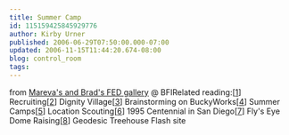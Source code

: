 ```yaml
---
title: Summer Camp
id: 115159425845929776
author: Kirby Urner
published: 2006-06-29T07:50:00.000-07:00
updated: 2006-11-15T11:44:20.674-08:00
blog: control_room
tags: 
---
```


[](http://photos1.blogger.com/blogger/1134/545/1600/camp.preview.png)from [Mareva's and Brad's FED gallery](http://bfi.org/image/tid/126) @ BFIRelated reading:[[1](http://mathforum.org/kb/message.jspa?messageID=4855524)]  Recruiting[[2](http://worldgame.blogspot.com/2006/01/dignity-village.html)] Dignity Village[[3](http://www.grunch.net/synergetics/bworks.html)] Brainstorming on BuckyWorks[[4](http://mathforum.org/kb/message.jspa?messageID=4858784)] Summer Camps[[5](http://worldgame.blogspot.com/2006/01/location-scouting.html)] Location Scouting[[6](http://www.grunch.net/synergetics/geni.html)] 1995 Centennial in San Diego[[7](http://bfi.org/image/tid/80)] Fly's Eye Dome Raising[[8](http://www.o2sustainability.com/)] Geodesic Treehouse Flash site